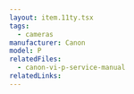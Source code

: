 ```yaml
---
layout: item.11ty.tsx
tags:
  - cameras
manufacturer: Canon
model: P
relatedFiles:
  - canon-vi-p-service-manual
relatedLinks:
---
```

